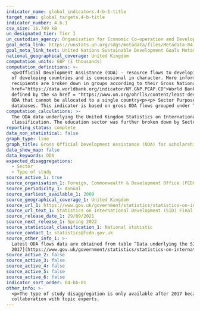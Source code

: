 ```yaml
---
indicator_name: global_indicators.4-b-1-title
target_name: global_targets.4-b-title
indicator_number: 4.b.1
csv_size: 16.749 kB
un_designated_tier: Tier I
un_custodian_agency: Organisation for Economic Co-operation and Development (OECD)
goal_meta_link: https://unstats.un.org/sdgs/metadata/files/Metadata-04-0B-01.pdf
goal_meta_link_text: United Nations Sustainable Development Goals Metadata (PDF 211 KB)
national_geographical_coverage: United Kingdom
computation_units: GBP (£ thousands)
computation_definitions: >-
  <p>Official Development Assistance (ODA) - resource flows to developing countries and multilateral organisations provided by official agencies (e.g. the UK Government) or their executive agencies. Each transaction is administered for the promotion of the economic development and welfare
  of developing countries and is concessional in character. More information on ODA can be found on the <a href="http://www.oecd.org/development/financing-sustainable-development/development-finance-standards/officialdevelopmentassistancedefinitionandcoverage.htm">OECD website</a>. ODA
  recipients are broken down in groups according to their Gross National Income (GNI) per capita.<p>Country income classification - the Development Assistance Committee (DAC) list of countries eligible to receive ODA is based on Gross National Income per capita as published by the <a
  href="https://data.worldbank.org/indicator/NY.GNP.PCAP.CD">World Bank</a>. All low and middle income countries are included, with the exception of G8 members, EU members, and countries with a firm date for entry into the EU. The list also includes all Least Developed Countries (LDCs) as
  defined by the <a href = "https://www.un.org/ohrlls/content/least-developed-countries%20">United Nations (UN)</a>.<p>LDCs - Least Developed Countries<p>LMICs - Lower-middle Income Countries<p>UMICs - Upper Middle Income Countries<p>Other LICs - Other Low Income Countries<p>Undefined -
  ODA that cannot be allocated to a single country<p><p> Sector Purpose Codes (CRS codes) - the DAC Secretariat maintains various code lists which are used by donors to report on their aid flows to the DAC databases. In addition, these codes are used to classify information in the DAC
  databases. This indicator is based on gross ODA flows grouped under Type of Aid code E01 (Scholarships/training in donor country) CRS. The sector classification codes can be found on the <a href = "http://www.oecd.org/dac/stats/purposecodessectorclassification.htm">OECD website<a/>.
computation_calculations: >-
  The ODA data underlying the United Kingdom Statistics on International Development (SID) (see Source 1) were filtered for rows where the type of aid was scholarships/training in donor country (code E01). Amount extended was then summed for each SID sector and country income
  classification. The education sector was further broken down by SectorPurposeText variable. The indicator requires gross disbursements of ODA, so the amount extended value was used to do the sums, rather than the headline ODA value.
reporting_status: complete
data_non_statistical: false
graph_type: line
graph_title: Gross Official Development Assistance (ODA) for scholarships
data_show_map: false
data_keywords: ODA
expected_disaggregations:
  - Sector
  - Type of study
source_active_1: true
source_organisation_1: Foreign, Commonwealth & Development Office (FCDO)
source_periodicity_1: Annual
source_earliest_available_1: 2009
source_geographical_coverage_1: United Kingdom
source_url_1: https://www.gov.uk/government/statistics/statistics-on-international-development-final-uk-aid-spend-2020
source_url_text_1: Statistics on International Development (SID) Final UK Aid Spend 2020
source_release_date_1: 29/09/2021
source_next_release_1: Spring 2022
source_statistical_classification_1: National statistic
source_contact_1: statistics@fcdo.gov.uk
source_other_info_1: >-
  Latest ODA flows data are obtained from table “Data underlying the SID publication”, AmountExtended column for gross disbursements (see relevant codes in National Metadata tab). Previous data (2009 to 2016) are available from [SID for
  2017](https://www.gov.uk/government/statistics/statistics-on-international-development-2017)
source_active_2: false
source_active_3: false
source_active_4: false
source_active_5: false
source_active_6: false
indicator_sort_order: 04-bb-01
other_info: >-
  <p>The type of study disaggregation is only available after 2017 because the earlier SID dataset does not contain the CRS descriptive variable used to disaggregate the Education sector.</p> Data follows the UN specification for this indicator. This indicator has been identified in
  collaboration with topic experts.
---
```

